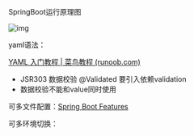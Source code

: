 SpringBoot运行原理图

![img](https://img-blog.csdnimg.cn/20200413171424306.jpg?x-oss-process=image/watermark,type_ZmFuZ3poZW5naGVpdGk,shadow_10,text_aHR0cHM6Ly9ibG9nLmNzZG4ubmV0L3dlaXhpbl80NjAxMTk3MQ==,size_16,color_FFFFFF,t_70)

yaml语法：

[YAML 入门教程 | 菜鸟教程 (runoob.com)](https://www.runoob.com/w3cnote/yaml-intro.html)

- JSR303 数据校验	@Validated	要引入依赖validation
- 数据校验不能和value同时使用

可多文件配置：[Spring Boot Features](https://docs.spring.io/spring-boot/docs/current/reference/html/spring-boot-features.html#boot-features-external-config-files)

可多环境切换：